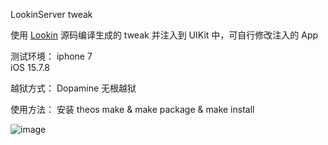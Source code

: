 LookinServer tweak

使用 [Lookin](https://github.com/QMUI/LookinServer) 源码编译生成的 tweak
并注入到 UIKit 中，可自行修改注入的 App

测试环境：
iphone 7  
iOS 15.7.8

越狱方式：
Dopamine 无根越狱

使用方法：
安装 theos
make & make package & make install

![image](https://github.com/yuchuanfeng/LookinServer-rootless/assets/10720607/fc2235a3-0e83-41e4-8bb0-33a1e3816444)
